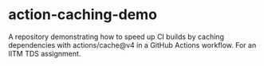 # action-caching-demo
A repository demonstrating how to speed up CI builds by caching dependencies with actions/cache@v4 in a GitHub Actions workflow. For an IITM TDS assignment.
